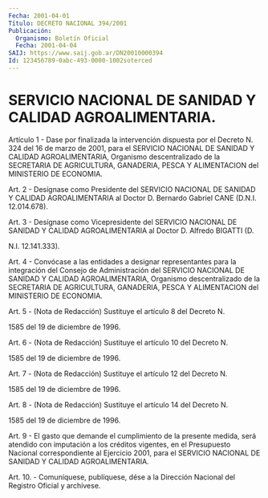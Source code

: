 ```yaml
---
Fecha: 2001-04-01
Título: DECRETO NACIONAL 394/2001
Publicación:
  Organismo: Boletín Oficial
  Fecha: 2001-04-04
SAIJ: https://www.saij.gob.ar/DN20010000394
Id: 123456789-0abc-493-0000-1002soterced
---
```

# SERVICIO NACIONAL DE SANIDAD Y CALIDAD AGROALIMENTARIA.

<a id="1"></a>
Artículo 1 - Dase por finalizada la intervención dispuesta por el Decreto N. 324 del 16 de marzo de  2001,  para el SERVICIO NACIONAL DE SANIDAD Y CALIDAD AGROALIMENTARIA, Organismo descentralizado de la SECRETARIA DE AGRICULTURA, GANADERIA, PESCA  Y ALIMENTACION del MINISTERIO DE ECONOMIA.

<a id="2"></a>
Art.  2  -  Desígnase  como Presidente del SERVICIO  NACIONAL  DE SANIDAD Y CALIDAD AGROALIMENTARIA  al  Doctor  D. Bernardo Gabriel CANE (D.N.I. 12.014.678).

<a id="3"></a>
Art.  3 - Desígnase como Vicepresidente del SERVICIO  NACIONAL  DE SANIDAD  Y CALIDAD AGROALIMENTARIA al Doctor D. Alfredo BIGATTI (D.

N.I. 12.141.333).

<a id="4"></a>
Art. 4 - Convócase a las entidades a designar representantes para la integración del Consejo de Administración del SERVICIO NACIONAL DE SANIDAD  Y CALIDAD AGROALIMENTARIA, Organismo descentralizado de la SECRETARIA  DE AGRICULTURA, GANADERIA, PESCA Y ALIMENTACION del MINISTERIO DE ECONOMIA.

<a id="5"></a>
Art. 5 - (Nota de Redacción) Sustituye  el artículo 8 del Decreto N.

1585 del 19 de diciembre de 1996.

<a id="6"></a>
Art. 6 - (Nota de Redacción) Sustituye  el artículo 10 del Decreto N.

1585 del 19 de diciembre  de  1996.

<a id="7"></a>
Art. 7 - (Nota de Redacción) Sustituye  el artículo 12 del Decreto N.

1585 del 19 de diciembre  de  1996.

<a id="8"></a>
Art. 8 - (Nota de Redacción) Sustituye  el artículo 14 del Decreto N.

1585 del 19 de diciembre  de  1996.

<a id="9"></a>
Art.  9  -  El  gasto  que demande el cumplimiento de la presente medida, será atendido con  imputación  a los créditos vigentes, en el Presupuesto Nacional correspondiente al Ejercicio 2001, para el SERVICIO  NACIONAL  DE  SANIDAD  Y  CALIDAD    AGROALIMENTARIA.

<a id="10"></a>
Art. 10.  - Comuníquese, publíquese, dése a la Dirección  Nacional del Registro Oficial y archívese.